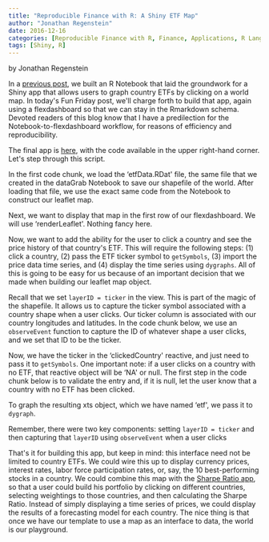 ```yaml
---
title: "Reproducible Finance with R: A Shiny ETF Map"
author: "Jonathan Regenstein"
date: 2016-12-16
categories: [Reproducible Finance with R, Finance, Applications, R Language]
tags: [Shiny, R]
---
```


by Jonathan Regenstein

In a [previous post](https://www.rstudio.com/rviews/2016/12/14/reproducible-finance-with-r-pulling-and-displaying-etf-data/), we built an R Notebook that laid the groundwork for a Shiny app that allows users to graph country ETFs by clicking on a world map. In today's Fun Friday post, we'll charge forth to build that app, again using a flexdashboard so that we can stay in the Rmarkdown schema. Devoted readers of this blog know that I have a predilection for the Notebook-to-flexdashboard workflow, for reasons of efficiency and reproducibility.

The final app is [here](http://colorado.rstudio.com:3939/Global-ETF-Map/), with the code available in the upper right-hand corner. Let's step through this script.

In the first code chunk, we load the ‘etfData.RDat' file, the same file that we created in the dataGrab Notebook to save our shapefile of the world. After loading that file, we use the exact same code from the Notebook to construct our leaflet map.

Next, we want to display that map in the first row of our flexdashboard. We will use ‘renderLeaflet'. Nothing fancy here.

Now, we want to add the ability for the user to click a country and see the price history of that country's ETF. This will require the following steps: (1) click a country, (2) pass the ETF ticker symbol to `getSymbols`, (3) import the price data time series, and (4) display the time series using `dygraphs`. All of this is going to be easy for us because of an important decision that we made when building our leaflet map object.

Recall that we set `layerID = ticker` in the view. This is part of the magic of the shapefile. It allows us to capture the ticker symbol associated with a country shape when a user clicks. Our ticker column is associated with our country longitudes and latitudes. In the code chunk below, we use an `observeEvent` function to capture the ID of whatever shape a user clicks, and we set that ID to be the ticker.

Now, we have the ticker in the ‘clickedCountry' reactive, and just need to pass it to `getSymbols`. One important note: if a user clicks on a country with no ETF, that reactive object will be ‘NA' or null. The first step in the code chunk below is to validate the entry and, if it is null, let the user know that a country with no ETF has been clicked.

To graph the resulting xts object, which we have named ‘etf', we pass it to `dygraph`.

Remember, there were two key components: setting `layerID = ticker` and then capturing that `layerID` using `observeEvent` when a user clicks

That's it for building this app, but keep in mind: this interface need not be limited to country ETFs. We could wire this up to display currency prices, interest rates, labor force participation rates, or, say, the 10 best-performing stocks in a country. We could combine this map with the [Sharpe Ratio app](https://www.rstudio.com/rviews/2016/11/18/reproducible-finance-with-r-a-sharpe-ratio-shiny-app/), so that a user could build his portfolio by clicking on different countries, selecting weightings to those countries, and then calculating the Sharpe Ratio. Instead of simply displaying a time series of prices, we could display the results of a forecasting model for each country. The nice thing is that once we have our template to use a map as an interface to data, the world is our playground.
